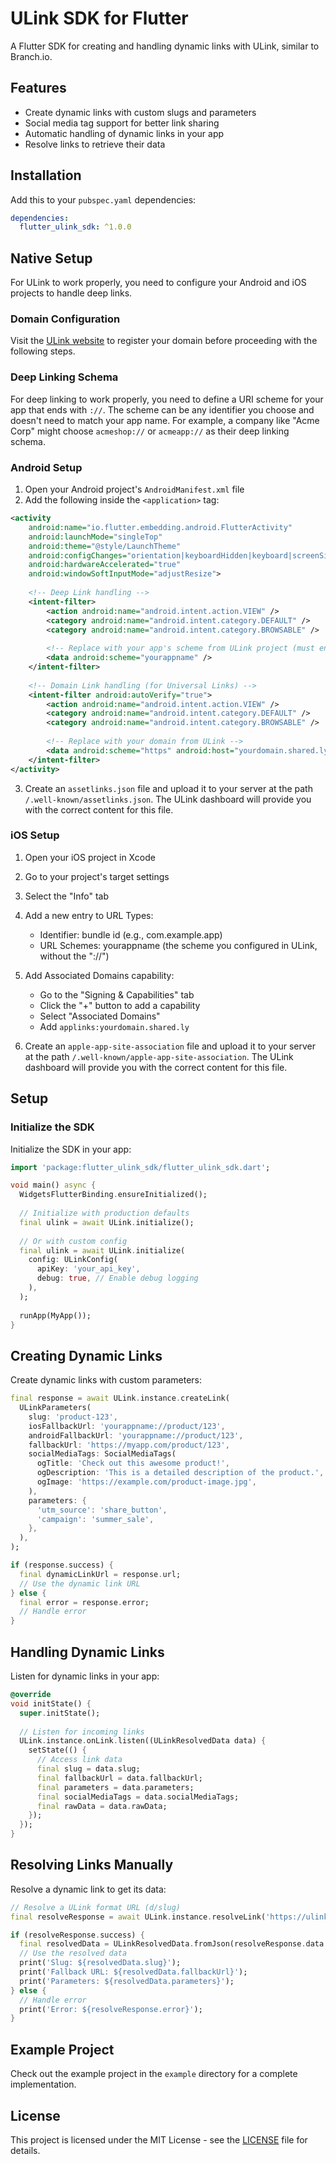 <!--
This README describes the package. If you publish this package to pub.dev,
this README's contents appear on the landing page for your package.

For information about how to write a good package README, see the guide for
[writing package pages](https://dart.dev/tools/pub/writing-package-pages).

For general information about developing packages, see the Dart guide for
[creating packages](https://dart.dev/guides/libraries/create-packages)
and the Flutter guide for
[developing packages and plugins](https://flutter.dev/to/develop-packages).
-->

# ULink SDK for Flutter

A Flutter SDK for creating and handling dynamic links with ULink, similar to Branch.io.

## Features

- Create dynamic links with custom slugs and parameters
- Social media tag support for better link sharing
- Automatic handling of dynamic links in your app
- Resolve links to retrieve their data

## Installation

Add this to your `pubspec.yaml` dependencies:

```yaml
dependencies:
  flutter_ulink_sdk: ^1.0.0
```

## Native Setup

For ULink to work properly, you need to configure your Android and iOS projects to handle deep links.

### Domain Configuration

Visit the [ULink website](https://shared.ly) to register your domain before proceeding with the following steps.

### Deep Linking Schema

For deep linking to work properly, you need to define a URI scheme for your app that ends with `://`. The scheme can be any identifier you choose and doesn't need to match your app name. For example, a company like "Acme Corp" might choose `acmeshop://` or `acmeapp://` as their deep linking schema.

### Android Setup

1. Open your Android project's `AndroidManifest.xml` file
2. Add the following inside the `<application>` tag:

```xml
<activity
    android:name="io.flutter.embedding.android.FlutterActivity"
    android:launchMode="singleTop"
    android:theme="@style/LaunchTheme"
    android:configChanges="orientation|keyboardHidden|keyboard|screenSize|locale|layoutDirection|fontScale|screenLayout|density|uiMode"
    android:hardwareAccelerated="true"
    android:windowSoftInputMode="adjustResize">
    
    <!-- Deep Link handling -->
    <intent-filter>
        <action android:name="android.intent.action.VIEW" />
        <category android:name="android.intent.category.DEFAULT" />
        <category android:name="android.intent.category.BROWSABLE" />
        
        <!-- Replace with your app's scheme from ULink project (must end with "://") -->
        <data android:scheme="yourappname" />
    </intent-filter>
    
    <!-- Domain Link handling (for Universal Links) -->
    <intent-filter android:autoVerify="true">
        <action android:name="android.intent.action.VIEW" />
        <category android:name="android.intent.category.DEFAULT" />
        <category android:name="android.intent.category.BROWSABLE" />
        
        <!-- Replace with your domain from ULink -->
        <data android:scheme="https" android:host="yourdomain.shared.ly" />
    </intent-filter>
</activity>
```

3. Create an `assetlinks.json` file and upload it to your server at the path `/.well-known/assetlinks.json`. The ULink dashboard will provide you with the correct content for this file.

### iOS Setup

1. Open your iOS project in Xcode
2. Go to your project's target settings
3. Select the "Info" tab
4. Add a new entry to URL Types:
   - Identifier: bundle id (e.g., com.example.app)
   - URL Schemes: yourappname (the scheme you configured in ULink, without the "://")

5. Add Associated Domains capability:
   - Go to the "Signing & Capabilities" tab
   - Click the "+" button to add a capability
   - Select "Associated Domains"
   - Add `applinks:yourdomain.shared.ly`

6. Create an `apple-app-site-association` file and upload it to your server at the path `/.well-known/apple-app-site-association`. The ULink dashboard will provide you with the correct content for this file.

## Setup

### Initialize the SDK

Initialize the SDK in your app:

```dart
import 'package:flutter_ulink_sdk/flutter_ulink_sdk.dart';

void main() async {
  WidgetsFlutterBinding.ensureInitialized();
  
  // Initialize with production defaults
  final ulink = await ULink.initialize();
  
  // Or with custom config
  final ulink = await ULink.initialize(
    config: ULinkConfig(
      apiKey: 'your_api_key',
      debug: true, // Enable debug logging
    ),
  );
  
  runApp(MyApp());
}
```

## Creating Dynamic Links

Create dynamic links with custom parameters:

```dart
final response = await ULink.instance.createLink(
  ULinkParameters(
    slug: 'product-123',
    iosFallbackUrl: 'yourappname://product/123',
    androidFallbackUrl: 'yourappname://product/123',
    fallbackUrl: 'https://myapp.com/product/123',
    socialMediaTags: SocialMediaTags(
      ogTitle: 'Check out this awesome product!',
      ogDescription: 'This is a detailed description of the product.',
      ogImage: 'https://example.com/product-image.jpg',
    ),
    parameters: {
      'utm_source': 'share_button',
      'campaign': 'summer_sale',
    },
  ),
);

if (response.success) {
  final dynamicLinkUrl = response.url;
  // Use the dynamic link URL
} else {
  final error = response.error;
  // Handle error
}
```

## Handling Dynamic Links

Listen for dynamic links in your app:

```dart
@override
void initState() {
  super.initState();
  
  // Listen for incoming links
  ULink.instance.onLink.listen((ULinkResolvedData data) {
    setState(() {
      // Access link data
      final slug = data.slug;
      final fallbackUrl = data.fallbackUrl;
      final parameters = data.parameters;
      final socialMediaTags = data.socialMediaTags;
      final rawData = data.rawData;
    });
  });
}
```

## Resolving Links Manually

Resolve a dynamic link to get its data:

```dart
// Resolve a ULink format URL (d/slug)
final resolveResponse = await ULink.instance.resolveLink('https://ulink.shared.ly/d/your-slug');

if (resolveResponse.success) {
  final resolvedData = ULinkResolvedData.fromJson(resolveResponse.data!);
  // Use the resolved data
  print('Slug: ${resolvedData.slug}');
  print('Fallback URL: ${resolvedData.fallbackUrl}');
  print('Parameters: ${resolvedData.parameters}');
} else {
  // Handle error
  print('Error: ${resolveResponse.error}');
}
```

## Example Project

Check out the example project in the `example` directory for a complete implementation.

## License

This project is licensed under the MIT License - see the [LICENSE](LICENSE) file for details.
